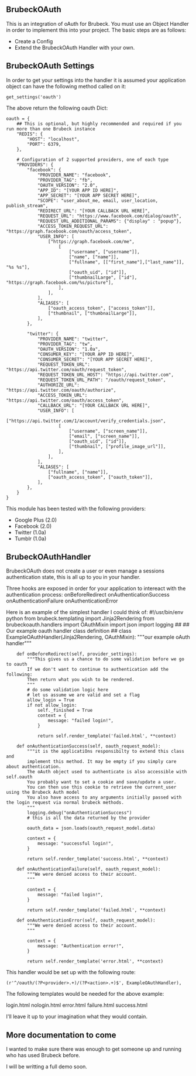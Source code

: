 
BrubeckOAuth
------------
This is an integration of oAuth for Brubeck. You must use an Object Handler in order to implement this into your project. The basic steps are as follows:

 - Create a Config
 - Extend the BrubeckOAuth Handler with your own.

BrubeckOAuth Settings
---------------------

In order to get your settings into the handler it is assumed your application object can have the following method called on it:

    get_settings('oauth')

The above return the following oauth Dict:

    oauth = {
        ## This is optional, but highly recommended and required if you run more than one Brubeck instance
        "REDIS": {
            "HOST": "localhost",
            "PORT": 6379,
        },
        
        # Configuration of 2 supported providers, one of each type
        "PROVIDERS": {
            "facebook": {
                "PROVIDER_NAME": "facebook",
                "PROVIDER_TAG": "fb",
                "OAUTH_VERSION": "2.0",
                "APP_ID": "[YOUR APP ID HERE]",
                "APP_SECRET": "[YOUR APP SECRET HERE]",
                "SCOPE": "user_about_me, email, user_location, publish_stream",
                "REDIRECT_URL": "[YOUR CALLBACK URL HERE]",
                "REQUEST_URL": "https://www.facebook.com/dialog/oauth",
                "REQUEST_URL_ADDITIONAL_PARAMS": {"display" : "popup"}, 
                "ACCESS_TOKEN_REQUEST_URL": "https://graph.facebook.com/oauth/access_token",
                "USER_INFO": [  
                    ["https://graph.facebook.com/me", 
                        [
                            ["username", ["username"]], 
                            ["name", ["name"]], 
                            ["fullname", [["first_name"],["last_name"]], "%s %s"], 
                            ["oauth_uid", ["id"]],
                            ["thumbnailLarge", ["id"], "https://graph.facebook.com/%s/picture"],
                        ],
                    ],
                ],
                "ALIASES": [
                    ["oauth_access_token", ["access_token"]],
                    ["thumbnail", ["thumbnailLarge"]],
                ],
            },
            
            "twitter": {
                "PROVIDER_NAME": "twitter",
                "PROVIDER_TAG": "tw",
                "OAUTH_VERSION": "1.0a",
                "CONSUMER_KEY": "[YOUR APP ID HERE]",
                "CONSUMER_SECRET": "[YOUR APP SECRET HERE]",
                "REQUEST_TOKEN_URL": "https://api.twitter.com/oauth/request_token",
                "REQUEST_TOKEN_URL_HOST": "https://api.twitter.com",
                "REQUEST_TOKEN_URL_PATH": "/oauth/request_token",
                "AUTHORIZE_URL": "https://api.twitter.com/oauth/authorize",
                "ACCESS_TOKEN_URL": "https://api.twitter.com/oauth/access_token",
                "CALLBACK_URL": "[YOUR CALLBACK URL HERE]",
                "USER_INFO": [  
                    ["https://api.twitter.com/1/account/verify_credentials.json", 
                        [
                            ["username", ["screen_name"]], 
                            ["email", ["screen_name"]], 
                            ["oauth_uid", ["id"]],
                            ["thumbnail", ["profile_image_url"]],
                        ],
                    ],
                ],
                "ALIASES": [  
                    ["fullname", ["name"]],
                    ["oauth_access_token", ["oauth_token"]],
                ],
            },
        }
    }

This module has been tested with the following providers:

  - Google Plus (2.0)
  - Facebook (2.0)
  - Twitter (1.0a)
  - Tumblr (1.0a)

BrubeckOAuthHandler
-------------------

BrubeckOAuth does not create a user or even manage a sessions authentication state, this is all up to you in your handler.

Three hooks are exposed in order for your application to intereact with the authentication process:
  onBeforeRedirect
  onAuthenticationSuccess
  onAuthenticationFailure
  onAuthenticationError

Here is an example of the simplest handler I could think of:
    #!/usr/bin/env python
    from brubeck.templating import Jinja2Rendering
    from brubeckoauth.handlers import OAuthMixin
    import json
    import logging
    ##
    ## Our example oauth handler class definition
    ##
    class ExampleOAuthHandler(Jinja2Rendering, OAuthMixin):
        """our example oAuth handler"""
    
        def onBeforeRedirect(self, provider_settings):
            """This gives us a chance to do some validation before we go to oauth
            If we don't want to continue to authentication add the following:
            Then return what you wish to be rendered.
            """
            # do some validation logic here
            # let us assume we are valid and set a flag
            allow_login = True
            if not allow_login:
                self._finished = True
                context = {
                    message: "failed login!",
                }

                return self.render_template('failed.html', **context)

        def onAuthenticationSuccess(self, oauth_request_model):
            """it is the applicatiOns responsibilty to extend this class and
            implement this method. It may be empty if you simply care about authentication.
            The oAuth object used to authenticate is also accessible with self.oauth
            You probably want to set a cookie and save/update a user. 
            You can then use this cookie to retrieve the current_user using the Brubeck Auth model
            You also have access to any arguments initially passed with the login request via normal brubeck methods.
            """
            logging.debug("onAuthenticationSuccess")
            # this is all the data returned by the provider

            oauth_data = json.loads(oauth_request_model.data)

            context = {
                message: "successful login!",
            }

            return self.render_template('success.html', **context)
    
        def onAuthenticationFailure(self, oauth_request_model):
            """We were denied access to their account.
            """
            
            context = {
                message: "failed login!",
            }

            return self.render_template('failed.html', **context)

        def onAuthenticationError(self, oauth_request_model):
            """We were denied access to their account.
            """
            
            context = {
                message: "Authentication error!",
            }

            return self.render_template('error.html', **context)

This handler would be set up with the following route:

    (r'^/oauth/(?P<provider>.+)/(?P<action>.+)$', ExampleOAuthHandler),

The following templates would be needed for the above example:

  login.html
  nologin.html
  error.html
  failure.html
  success.html

I'll leave it up to your imagination what they would contain.

More documentation to come
--------------------------

I wanted to make sure there was enough to get someone up and running who has used Brubeck before.

I will be writting a full demo soon.